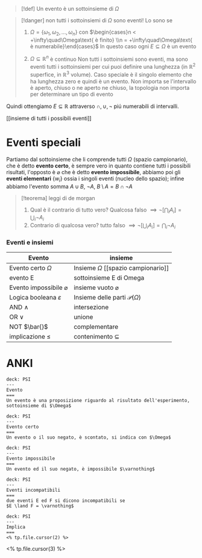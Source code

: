 >[!def]
>Un evento è un sottoinsieme di $\Omega$

>[!danger]
>non tutti i sottoinsiemi di $\Omega$ sono eventi! Lo sono se
>1. $\Omega = \left\{ \omega_{1},\omega_{2},\dots,\omega_{n} \right\}$ con $\begin{cases}n < +\infty\quad\Omega\text{ è finito} \\n = +\infty\quad\Omega\text{ è numerabile}\end{cases}$
>   In questo caso ogni $E \subseteq \Omega$ è un evento
>
>2. $\Omega \subseteq \mathbb{R}^n$ è continuo
>   Non tutti i sottoinsiemi sono eventi, ma sono eventi tutti i sottoinsiemi per cui puoi definire una lunghezza (in $\mathbb{R}^2$ superfice, in $\mathbb{R}^3$ volume). Caso speciale è il singolo elemento che ha lunghezza zero e quindi è un evento.
>   Non importa se l'intervallo è aperto, chiuso o ne aperto ne chiuso, la topologia non importa per determinare un tipo di evento



Quindi ottengiamo $E \subseteq \mathbb{R}$   attraverso $\cap, \cup, \neg$ piú numerabili di intervalli.

[[insieme di tutti i possibili eventi]]

# Eventi speciali

Partiamo dal sottoinsieme che li comprende tutti $\Omega$ (spazio campionario), che è detto **evento certo**, è sempre vero in quanto contiene tutti i possibili risultati, l'opposto è $\varnothing$ che è detto **evento impossibile**, abbiamo poi gli **eventi elementari** $\left\{ w_{i} \right\}$ ossia i singoli eventi (nucleo dello spazio); infine abbiamo l'evento somma $A \cup B$, $\neg A$, $B \setminus A = B \cap \neg A$ 

>[!teorema] leggi di de morgan
>1. Qual è il contrario di tutto vero? Qualcosa falso $\implies \neg[\bigcap_{i}A_{i}] = \bigcup_{i}\neg A_{i}$
>2. Contrario di qualcosa vero? tutto falso $\implies \neg[\bigcup_{i}A_{i}] = \bigcap_{i}\neg A_{i}$
>


### Eventi e insiemi

| Evento                             | insieme                                   |
| ---------------------------------- | ----------------------------------------- |
| Evento certo $\Omega$              | Insieme $\Omega$ [[spazio campionario]]   |
| evento E                           | sottoinsieme E di Omega                   |
| Evento impossibile   $\varnothing$ | insieme vuoto   $\varnothing$             |
| Logica booleana $\varepsilon$      | Insieme delle parti $\mathcal{P}(\Omega)$ |
| AND $\land$                        | intersezione                              |
| OR   $\lor$                        | unione                                    |
| NOT  $\bar{}$                      | complementare                             |
| implicazione  $\leq$               | contenimento $\subseteq$                  |


# ANKI

```anki
deck: PSI
---
Evento
===
Un evento è una proposizione riguardo al risultato dell'esperimento, sottoinsieme di $\Omega$
```


```anki
deck: PSI
---
Evento certo
===
Un evento o il suo negato, è scontato, si indica con $\Omega$
```


```anki
deck: PSI
---
Evento impossibile
===
Un evento ed il suo negato, è impossibile $\varnothing$
```


```anki
deck: PSI
---
Eventi incompatibili
===
due eventi E ed F si dicono incompatibili se
$E \land F = \varnothing$
```


```anki
deck: PSI
---
Implica
===
<% tp.file.cursor(2) %>
```
<% tp.file.cursor(3) %>


